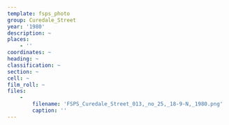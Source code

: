 ```yaml
---
template: fsps_photo
group: Curedale_Street
year: '1980'
description: ~
places:
    - ''
coordinates: ~
heading: ~
classification: ~
section: ~
cell: ~
film_roll: ~
files:
    -
        filename: 'FSPS_Curedale_Street_013,_no_25,_18-9-N,_1980.png'
        caption: ''
---
```

